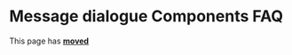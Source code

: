 # Message dialogue Components FAQ

This page has [**moved**](https://lib-docs.delphidabbler.com/MsgDlg/faqs)